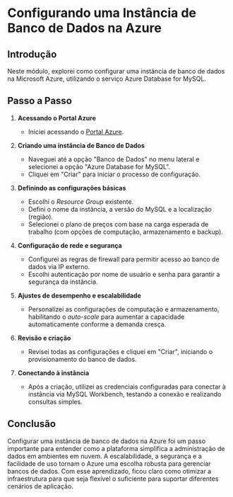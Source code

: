 # Configurando uma Instância de Banco de Dados na Azure

## Introdução

Neste módulo, explorei como configurar uma instância de banco de dados na Microsoft Azure, utilizando o serviço Azure Database for MySQL.

## Passo a Passo

1. **Acessando o Portal Azure**
   - Iniciei acessando o [Portal Azure](https://portal.azure.com/).

2. **Criando uma instância de Banco de Dados**
   - Naveguei até a opção "Banco de Dados" no menu lateral e selecionei a opção "Azure Database for MySQL".
   - Cliquei em "Criar" para iniciar o processo de configuração.

3. **Definindo as configurações básicas**
   - Escolhi o *Resource Group* existente.
   - Defini o nome da instância, a versão do MySQL e a localização (região).
   - Selecionei o plano de preços com base na carga esperada de trabalho (com opções de computação, armazenamento e backup).

4. **Configuração de rede e segurança**
   - Configurei as regras de firewall para permitir acesso ao banco de dados via IP externo.
   - Escolhi autenticação por nome de usuário e senha para garantir a segurança da instância.

5. **Ajustes de desempenho e escalabilidade**
   - Personalizei as configurações de computação e armazenamento, habilitando o *auto-scale* para aumentar a capacidade automaticamente conforme a demanda cresça.

6. **Revisão e criação**
   - Revisei todas as configurações e cliquei em "Criar", iniciando o provisionamento do banco de dados.

7. **Conectando à instância**
   - Após a criação, utilizei as credenciais configuradas para conectar à instância via MySQL Workbench, testando a conexão e realizando consultas simples.

## Conclusão

Configurar uma instância de banco de dados na Azure foi um passo importante para entender como a plataforma simplifica a administração de dados em ambientes em nuvem. A escalabilidade, a segurança e a facilidade de uso tornam o Azure uma escolha robusta para gerenciar bancos de dados. Com esse aprendizado, ficou claro como otimizar a infraestrutura para que seja flexível o suficiente para suportar diferentes cenários de aplicação.
